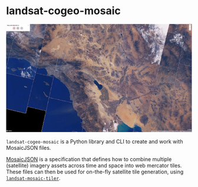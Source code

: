 # landsat-cogeo-mosaic

![](assets/awspds_readme_screenshot.jpg)

`landsat-cogeo-mosaic` is a Python library and CLI to create and work with
MosaicJSON files.

[MosaicJSON][mosaicjson] is a specification that defines how to combine multiple
(satellite) imagery assets across time and space into web mercator tiles. These
files can then be used for on-the-fly satellite tile generation, using
[`landsat-mosaic-tiler`][landsat-mosaic-tiler].

[mosaicjson]: https://github.com/developmentseed/mosaicjson-spec
[landsat-mosaic-tiler]: https://github.com/developmentseed/landsat-mosaic-tiler
